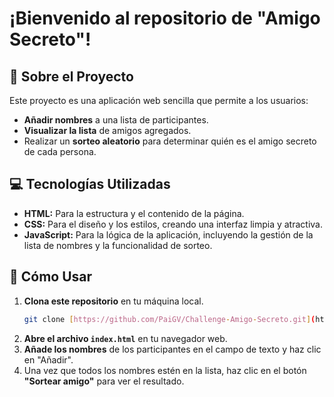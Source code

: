 
<h1>¡Bienvenido al repositorio de "Amigo Secreto"!</h1> 

## 🌟 Sobre el Proyecto

Este proyecto es una aplicación web sencilla que permite a los usuarios:
* **Añadir nombres** a una lista de participantes.
* **Visualizar la lista** de amigos agregados.
* Realizar un **sorteo aleatorio** para determinar quién es el amigo secreto de cada persona.

## 💻 Tecnologías Utilizadas

* **HTML:** Para la estructura y el contenido de la página.
* **CSS:** Para el diseño y los estilos, creando una interfaz limpia y atractiva.
* **JavaScript:** Para la lógica de la aplicación, incluyendo la gestión de la lista de nombres y la funcionalidad de sorteo.

## 🚀 Cómo Usar

1.  **Clona este repositorio** en tu máquina local.
    ```bash
    git clone [https://github.com/PaiGV/Challenge-Amigo-Secreto.git](https://github.com/PaiGV/Challenge-Amigo-Secreto.git)
    ```
2.  **Abre el archivo `index.html`** en tu navegador web.
3.  **Añade los nombres** de los participantes en el campo de texto y haz clic en "Añadir".
4.  Una vez que todos los nombres estén en la lista, haz clic en el botón **"Sortear amigo"** para ver el resultado.



